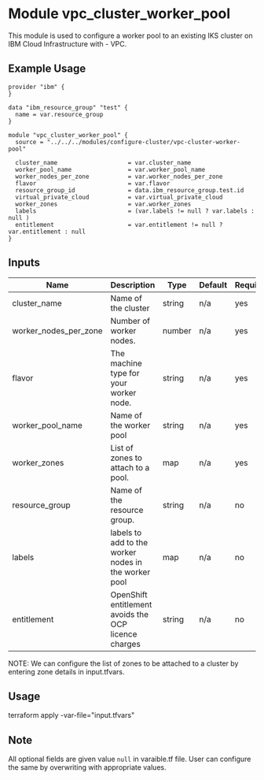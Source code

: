 # Module vpc_cluster_worker_pool

This module is used to configure a worker pool to an existing IKS cluster on IBM Cloud Infrastructure with - VPC.

## Example Usage
```
provider "ibm" {
}

data "ibm_resource_group" "test" {
  name = var.resource_group
}

module "vpc_cluster_worker_pool" {
  source = "../../../modules/configure-cluster/vpc-cluster-worker-pool"

  cluster_name                    = var.cluster_name
  worker_pool_name                = var.worker_pool_name
  worker_nodes_per_zone           = var.worker_nodes_per_zone
  flavor                          = var.flavor
  resource_group_id               = data.ibm_resource_group.test.id
  virtual_private_cloud           = var.virtual_private_cloud
  worker_zones                    = var.worker_zones
  labels                          = (var.labels != null ? var.labels : null )
  entitlement                     = var.entitlement != null ? var.entitlement : null
}
```

<!-- BEGINNING OF PRE-COMMIT-TERRAFORM DOCS HOOK -->
## Inputs

| Name                              | Description                                           | Type   | Default | Required |
|-----------------------------------|-------------------------------------------------------|--------|---------|----------|
| cluster\_name                     | Name of the cluster                                   | string | n/a     | yes      |
| worker\_nodes\_per\_zone          | Number of worker nodes.                               | number | n/a     | yes      |
| flavor                            | The machine type for your worker node.                | string | n/a     | yes      |
| worker\_pool\_name                | Name of the worker pool                               | string | n/a     | yes      |
| worker\_zones                     | List of zones to attach to a pool.                    | map    | n/a     | yes      |
| resource\_group                   |  Name of the resource group.                          | string | n/a     | no       |
| labels                            | labels to add to the worker nodes in the worker pool  | map    | n/a     | no       |
| entitlement                       | OpenShift entitlement avoids the OCP licence charges  | string | n/a     | no       |

<!-- END OF PRE-COMMIT-TERRAFORM DOCS HOOK -->

NOTE: We can configure the list of zones to be attached to a cluster by entering zone details in input.tfvars.

## Usage

terraform apply -var-file="input.tfvars"

## Note

All optional fields are given value `null` in varaible.tf file. User can configure the same by overwriting with appropriate values.


